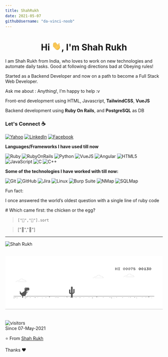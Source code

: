 ```yaml
---
title: ShahRukh
date: 2021-05-07
githubUsername: "da-vinci-noob"
---
```


<h1 align="center">Hi <img src="https://raw.githubusercontent.com/da-vinci-noob/da-vinci-noob/main/assets/Hi.gif" width="30px">, I'm Shah Rukh
</h1>
I am Shah Rukh from India, who loves to work on new technologies and automate daily tasks. Good at following directions bad at Obeying rules!

Started as a Backend Developer and now on a path to become a Full Stack Web Developer.

Ask me about : Anything!, I’m happy to help :v

Front-end development using HTML, Javascript, **TailwindCSS**, **VueJS**

Backend development using **Ruby On Rails**, and **PostgreSQL** as DB

### Let's Connect :coffee:

[![Yahoo](<https://img.shields.io/badge/-Ymail%20(Preferred)-000000?style=flat&logo=mail.ru&logoColor=1C3E5C>)](mailto:shah.xhtml@yahoo.com)
[![LinkedIn](https://img.shields.io/badge/-LinkedIn-000000?style=flat&logo=linkedin&logoColor=0A66C2)](https://www.linkedin.com/in/shahxrukh)
[![Facebook](https://img.shields.io/badge/-Facebook-000000?style=flat&logo=facebook)](https://www.facebook.com/shah.py)

**Languages/Frameworks I have used till now**

![Ruby](https://img.shields.io/badge/-Ruby-000000?style=flat&logo=ruby&logoColor=E80E12)
![RubyOnRails](https://img.shields.io/badge/-Ruby%20On%20Rails-000000?style=flat&logo=rubyonrails&logoColor=E80E12)
![Python](https://img.shields.io/badge/-Python-000000?style=flat&logo=python)
![VueJS](https://img.shields.io/badge/-VueJS-000000?style=flat&logo=Vue.js)
![Angular](https://img.shields.io/badge/-Angular%202+-000000?style=flat&logo=angular&logoColor=BD002E)
![HTML5](https://img.shields.io/badge/-HTML5-000000?style=flat&logo=HTML5)
![JavaScript](https://img.shields.io/badge/-JavaScript-000000?style=flat&logo=javascript)
![C](https://img.shields.io/badge/-C-000000?style=flat&logo=C&logoColor=00599C)
![C++](https://img.shields.io/badge/-C++-000000?style=flat&logo=C%2B%2B&logoColor=00599C)

**Some of the technologies I have worked with till now:**

![Git](https://img.shields.io/badge/-Git-000000?style=flat&logo=git)
![GitHub](https://img.shields.io/badge/-GitHub-000000?style=flat&logo=github)
![Jira](https://img.shields.io/badge/-Jira-000000?style=flat&logo=jira-software&logoColor=197CF7)
![Linux](https://img.shields.io/badge/-Linux-000000?style=flat&logo=linux&logoColor=FCC624)
![Burp Suite](https://img.shields.io/badge/-Burp%20Suite-000000?style=flat&logo=&logoColor=339933)
![NMap](https://img.shields.io/badge/-NMap-000000?style=flat&logo=&logoColor=61DAFB)
![SQLMap](https://img.shields.io/badge/-SQLMap-000000?style=flat)

Fun fact:

I once answered the world’s oldest question with a single line of ruby code

\# Which came first: the chicken or the egg?

> `["🥚","🐔"].sort`

> ["🐔","🥚"]

---

<img src="https://github-readme-stats.vercel.app/api/top-langs/?username=da-vinci-noob&layout=compact&hide=html" alt="Shah Rukh" />

<br />
<br />

![Dino](https://raw.githubusercontent.com/da-vinci-noob/da-vinci-noob/main/assets/dino.gif)
<br />
<br />

![visitors](https://visitor-badge.laobi.icu/badge?page_id=da-vinci-noob.visitors)
<br />
Since 07-May-2021

⭐️ From [Shah Rukh](https://github.com/da-vinci-noob)

Thanks :heart:
